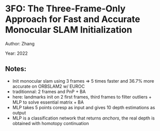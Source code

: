 # 3FO: The Three-Frame-Only Approach for Fast and Accurate Monocular SLAM Initialization

Author: Zhang

Year: 2022

Notes:
---

* Init monocular slam using 3 frames => 5 times faster and 36.7% more accurate on ORBSLAM2 w/ EUROC
* traditionnal: 2 frames and PnP + BA
* here: landmarks init on 2 first frames, third frames to filter outliers + MLP to solve essential matrix + BA
* MLP takes 5 points coresp as input and gives 10 depth estimations as output
* MLP is a classification network that returns *anchors*, the real depth is obtained with homotopy continuation